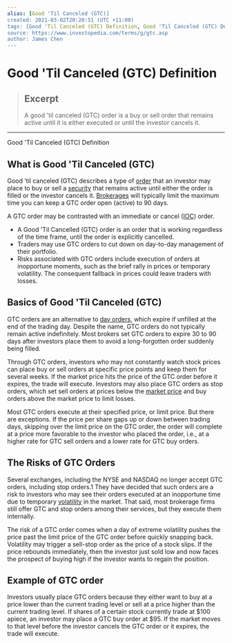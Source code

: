 ```yaml
---
alias: [Good 'Til Canceled (GTC)]
created: 2021-03-02T20:20:51 (UTC +11:00)
tags: [Good 'Til Canceled (GTC) Definition, Good 'Til Canceled (GTC) Definition]
source: https://www.investopedia.com/terms/g/gtc.asp
author: James Chen
---
```


# Good 'Til Canceled (GTC) Definition

> ## Excerpt
> A good 'til canceled (GTC) order is a buy or sell order that remains active until it is either executed or until the investor cancels it.

---

Good 'Til Canceled (GTC) Definition
## What is Good 'Til Canceled (GTC)

Good ’til canceled (GTC) describes a type of [order](https://www.investopedia.com/terms/o/order.asp) that an investor may place to buy or sell a [security](https://www.investopedia.com/terms/s/security.asp) that remains active until either the order is filled or the investor cancels it. [Brokerages](https://www.investopedia.com/articles/professionals/110415/biggest-stock-brokerage-firms-us.asp) will typically limit the maximum time you can keep a GTC order open (active) to 90 days.

A GTC order may be contrasted with an immediate or cancel ([IOC](https://www.investopedia.com/terms/i/immediateorcancel.asp)) order.

-   A Good 'Til Cancelled (GTC) order is an order that is working regardless of the time frame, until the order is explicitly cancelled.
-   Traders may use GTC orders to cut down on day-to-day management of their portfolio.
-   Risks associated with GTC orders include execution of orders at inopportune moments, such as the brief rally in prices or temporary volatility. The consequent fallback in prices could leave traders with losses.

## Basics of Good 'Til Canceled (GTC)

GTC orders are an alternative to [day orders](https://www.investopedia.com/terms/d/dayorder.asp), which expire if unfilled at the end of the trading day. Despite the name, GTC orders do not typically remain active indefinitely. Most brokers set GTC orders to expire 30 to 90 days after investors place them to avoid a long-forgotten order suddenly being filled.

Through GTC orders, investors who may not constantly watch stock prices can place buy or sell orders at specific price points and keep them for several weeks. If the market price hits the price of the GTC order before it expires, the trade will execute. Investors may also place GTC orders as stop orders, which set sell orders at prices below the [market price](https://www.investopedia.com/terms/m/market-price.asp) and buy orders above the market price to limit losses.

Most GTC orders execute at their specified price, or limit price. But there are exceptions. If the price per share gaps up or down between trading days, skipping over the limit price on the GTC order, the order will complete at a price more favorable to the investor who placed the order, i.e., at a higher rate for GTC sell orders and a lower rate for GTC buy orders.

## The Risks of GTC Orders

Several exchanges, including the NYSE and NASDAQ no longer accept GTC orders, including stop orders.1 They have decided that such orders are a risk to investors who may see their orders executed at an inopportune time due to temporary [volatility](https://www.investopedia.com/terms/v/volatility.asp) in the market. That said, most brokerage firms still offer GTC and stop orders among their services, but they execute them internally.

The risk of a GTC order comes when a day of extreme volatility pushes the price past the limit price of the GTC order before quickly snapping back. Volatility may trigger a sell-stop order as the price of a stock slips. If the price rebounds immediately, then the investor just sold low and now faces the prospect of buying high if the investor wants to regain the position.

## Example of GTC order

Investors usually place GTC orders because they either want to buy at a price lower than the current trading level or sell at a price higher than the current trading level. If shares of a certain stock currently trade at $100 apiece, an investor may place a GTC buy order at $95. If the market moves to that level before the investor cancels the GTC order or it expires, the trade will execute.
